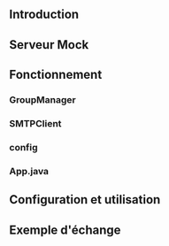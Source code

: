 ## Introduction

## Serveur Mock

## Fonctionnement 

### GroupManager
### SMTPClient
### config
### App.java

## Configuration et utilisation

## Exemple d'échange

